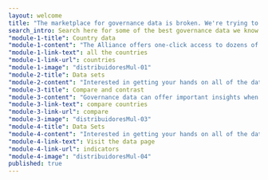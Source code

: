 ```yaml
---
layout: welcome
title: "The marketplace for governance data is broken. We're trying to fix it."
search_intro: Search here for some of the best governance data we know of
"module-1-title": Country data
"module-1-content": "The Alliance offers one-click access to dozens of different governance data sets - ranging from corruption perceptions to business regulation to freedom of the press - for countries in an easy-to-scan dashboard format."
"module-1-link-text": all the countries
"module-1-link-url": countries
"module-1-image": "distribuidoresMul-01"
"module-2-title": Data sets
"module-2-content": "Interested in getting your hands on all of the data from key governance data producers? We've done the heavy lifting for you."
"module-3-title": Compare and contrast
"module-3-content": "Governance data can offer important insights when comparing countries to one another. Here's where to get started in viewing your countries of interest side by side."
"module-3-link-text": compare countries
"module-3-link-url": compare
"module-3-image": "distribuidoresMul-03"
"module-4-title": Data Sets
"module-4-content": "Interested in getting your hands on all of the data from key governance data producers for a particular country? We've done the heavy lifting for you."
"module-4-link-text": Visit the data page
"module-4-link-url": indicators
"module-4-image": "distribuidoresMul-04"
published: true
---
```


